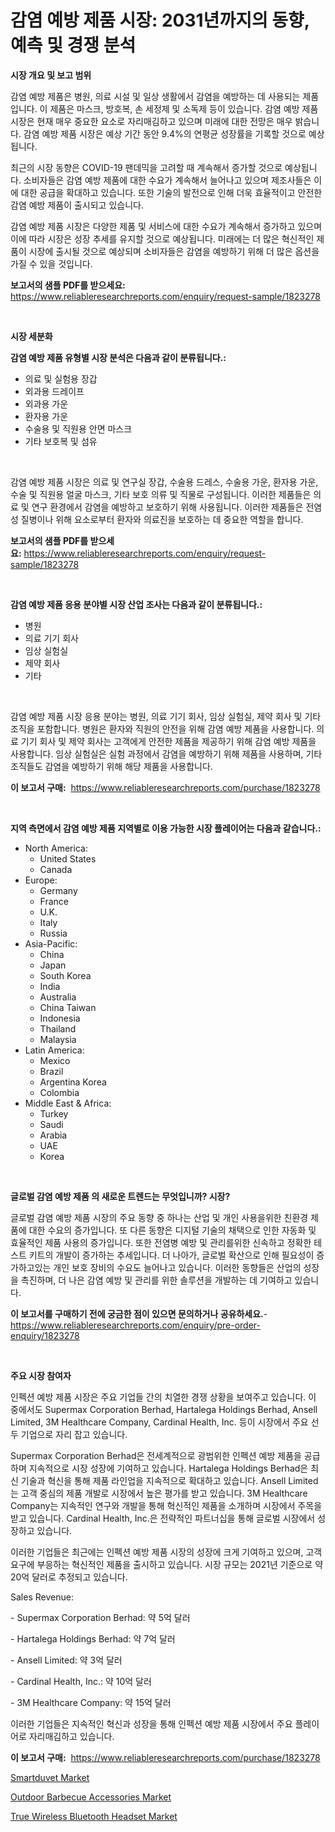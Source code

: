<p><h1>감염 예방 제품 시장: 2031년까지의 동향, 예측 및 경쟁 분석</h1></p><p><strong>시장 개요 및 보고 범위</strong></p>
<p><p>감염 예방 제품은 병원, 의료 시설 및 일상 생활에서 감염을 예방하는 데 사용되는 제품입니다. 이 제품은 마스크, 방호복, 손 세정제 및 소독제 등이 있습니다. 감염 예방 제품 시장은 현재 매우 중요한 요소로 자리매김하고 있으며 미래에 대한 전망은 매우 밝습니다. 감염 예방 제품 시장은 예상 기간 동안 9.4%의 연평균 성장률을 기록할 것으로 예상됩니다.</p><p>최근의 시장 동향은 COVID-19 팬데믹을 고려할 때 계속해서 증가할 것으로 예상됩니다. 소비자들은 감염 예방 제품에 대한 수요가 계속해서 늘어나고 있으며 제조사들은 이에 대한 공급을 확대하고 있습니다. 또한 기술의 발전으로 인해 더욱 효율적이고 안전한 감염 예방 제품이 출시되고 있습니다.</p><p>감염 예방 제품 시장은 다양한 제품 및 서비스에 대한 수요가 계속해서 증가하고 있으며 이에 따라 시장은 성장 추세를 유지할 것으로 예상됩니다. 미래에는 더 많은 혁신적인 제품이 시장에 출시될 것으로 예상되며 소비자들은 감염을 예방하기 위해 더 많은 옵션을 가질 수 있을 것입니다.</p></p>
<p><strong>보고서의 샘플 PDF를 받으세요:</strong> <a href="https://www.reliableresearchreports.com/enquiry/request-sample/1823278">https://www.reliableresearchreports.com/enquiry/request-sample/1823278</a></p>
<p>&nbsp;</p>
<p><strong>시장 세분화</strong></p>
<p><strong>감염 예방 제품 유형별 시장 분석은 다음과 같이 분류됩니다.:</strong></p>
<p><ul><li>의료 및 실험용 장갑</li><li>외과용 드레이프</li><li>외과용 가운</li><li>환자용 가운</li><li>수술용 및 직원용 안면 마스크</li><li>기타 보호복 및 섬유</li></ul></p>
<p>&nbsp;</p>
<p><p>감염 예방 제품 시장은 의료 및 연구실 장갑, 수술용 드레스, 수술용 가운, 환자용 가운, 수술 및 직원용 얼굴 마스크, 기타 보호 의류 및 직물로 구성됩니다. 이러한 제품들은 의료 및 연구 환경에서 감염을 예방하고 보호하기 위해 사용됩니다. 이러한 제품들은 전염성 질병이나 위해 요소로부터 환자와 의료진을 보호하는 데 중요한 역할을 합니다.</p></p>
<p><strong>보고서의 샘플 PDF를 받으세요:</strong>&nbsp;<a href="https://www.reliableresearchreports.com/enquiry/request-sample/1823278">https://www.reliableresearchreports.com/enquiry/request-sample/1823278</a></p>
<p>&nbsp;</p>
<p><strong> 감염 예방 제품 응용 분야별 시장 산업 조사는 다음과 같이 분류됩니다.:</strong></p>
<p><ul><li>병원</li><li>의료 기기 회사</li><li>임상 실험실</li><li>제약 회사</li><li>기타</li></ul></p>
<p>&nbsp;</p>
<p><p>감염 예방 제품 시장 응용 분야는 병원, 의료 기기 회사, 임상 실험실, 제약 회사 및 기타 조직을 포함합니다. 병원은 환자와 직원의 안전을 위해 감염 예방 제품을 사용합니다. 의료 기기 회사 및 제약 회사는 고객에게 안전한 제품을 제공하기 위해 감염 예방 제품을 사용합니다. 임상 실험실은 실험 과정에서 감염을 예방하기 위해 제품을 사용하며, 기타 조직들도 감염을 예방하기 위해 해당 제품을 사용합니다.</p></p>
<p><strong>이 보고서 구매:</strong>&nbsp; <a href="https://www.reliableresearchreports.com/purchase/1823278">https://www.reliableresearchreports.com/purchase/1823278</a></p>
<p>&nbsp;</p>
<p><strong>지역 측면에서 감염 예방 제품 지역별로 이용 가능한 시장 플레이어는 다음과 같습니다.:</strong></p>
<p><ul>
    <li>
        North America:
        <ul>
            <li>United States</li>
            <li>Canada</li>
        </ul>
    </li>
    <li>
        Europe:
        <ul>
            <li>Germany</li>
            <li>France</li>
            <li>U.K.</li>
            <li>Italy</li>
            <li>Russia</li>
        </ul>
    </li>
    <li>
        Asia-Pacific:
        <ul>
            <li>China</li>
            <li>Japan</li>
            <li>South Korea</li>
            <li>India</li>
            <li>Australia</li>
            <li>China Taiwan</li>
            <li>Indonesia</li>
            <li>Thailand</li>
            <li>Malaysia</li>
        </ul>
    </li>
    <li>
        Latin America:
        <ul>
            <li>Mexico</li>
            <li>Brazil</li>
            <li>Argentina Korea</li>
            <li>Colombia</li>
        </ul>
    </li>
    <li>
        Middle East & Africa:
        <ul>
            <li>Turkey</li>
            <li>Saudi</li>
            <li>Arabia</li>
            <li>UAE</li>
            <li>Korea</li>
        </ul>
    </li>
    </ul></p>
<p>&nbsp;</p>
<p><strong>글로벌 감염 예방 제품 의 새로운 트렌드는 무엇입니까? 시장?</strong></p>
<p><p>글로벌 감염 예방 제품 시장의 주요 동향 중 하나는 산업 및 개인 사용을위한 친환경 제품에 대한 수요의 증가입니다. 또 다른 동향은 디지털 기술의 채택으로 인한 자동화 및 효율적인 제품 사용의 증가입니다. 또한 전염병 예방 및 관리를위한 신속하고 정확한 테스트 키트의 개발이 증가하는 추세입니다. 더 나아가, 글로벌 확산으로 인해 필요성이 증가하고있는 개인 보호 장비의 수요도 늘어나고 있습니다. 이러한 동향들은 산업의 성장을 촉진하며, 더 나은 감염 예방 및 관리를 위한 솔루션을 개발하는 데 기여하고 있습니다.</p></p>
<p><strong>이 보고서를 구매하기 전에 궁금한 점이 있으면 문의하거나 공유하세요.</strong>- <a href="https://www.reliableresearchreports.com/enquiry/pre-order-enquiry/1823278">https://www.reliableresearchreports.com/enquiry/pre-order-enquiry/1823278</a></p>
<p>&nbsp;</p>
<p><strong>주요 시장 참여자</strong></p>
<p><p>인펙션 예방 제품 시장은 주요 기업들 간의 치열한 경쟁 상황을 보여주고 있습니다. 이 중에서도 Supermax Corporation Berhad, Hartalega Holdings Berhad, Ansell Limited, 3M Healthcare Company, Cardinal Health, Inc. 등이 시장에서 주요 선두 기업으로 자리 잡고 있습니다. </p><p>Supermax Corporation Berhad은 전세계적으로 광범위한 인펙션 예방 제품을 공급하며 지속적으로 시장 성장에 기여하고 있습니다. Hartalega Holdings Berhad은 최신 기술과 혁신을 통해 제품 라인업을 지속적으로 확대하고 있습니다. Ansell Limited는 고객 중심의 제품 개발로 시장에서 높은 평가를 받고 있습니다. 3M Healthcare Company는 지속적인 연구와 개발을 통해 혁신적인 제품을 소개하며 시장에서 주목을 받고 있습니다. Cardinal Health, Inc.은 전략적인 파트너십을 통해 글로벌 시장에서 성장하고 있습니다.</p><p>이러한 기업들은 최근에는 인펙션 예방 제품 시장의 성장에 크게 기여하고 있으며, 고객 요구에 부응하는 혁신적인 제품을 출시하고 있습니다. 시장 규모는 2021년 기준으로 약 20억 달러로 추정되고 있습니다.</p><p>Sales Revenue:</p><p>- Supermax Corporation Berhad: 약 5억 달러</p><p>- Hartalega Holdings Berhad: 약 7억 달러</p><p>- Ansell Limited: 약 3억 달러</p><p>- Cardinal Health, Inc.: 약 10억 달러</p><p>- 3M Healthcare Company: 약 15억 달러</p><p>이러한 기업들은 지속적인 혁신과 성장을 통해 인펙션 예방 제품 시장에서 주요 플레이어로 자리매김하고 있습니다.</p></p>
<p><strong>이 보고서 구매:</strong>&nbsp;&nbsp;<a href="https://www.reliableresearchreports.com/purchase/1823278">https://www.reliableresearchreports.com/purchase/1823278</a></p>
<p><p><a href="https://github.com/bobicer/Market-Research-Report-List-2/blob/main/smartduvet-market.md">Smartduvet Market</a></p><p><a href="https://github.com/timeliteaut/Market-Research-Report-List-1/blob/main/outdoor-barbecue-accessories-market.md">Outdoor Barbecue Accessories Market</a></p><p><a href="https://github.com/globismark/Market-Research-Report-List-2/blob/main/true-wireless-bluetooth-headset-market.md">True Wireless Bluetooth Headset Market</a></p></p>
